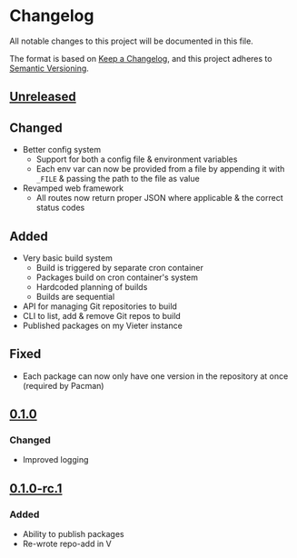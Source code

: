 # Changelog

All notable changes to this project will be documented in this file.

The format is based on [Keep a Changelog](https://keepachangelog.com/en/1.0.0/),
and this project adheres to [Semantic Versioning](https://semver.org/spec/v2.0.0.html).

## [Unreleased](https://git.rustybever.be/Chewing_Bever/vieter)

## Changed

* Better config system
    * Support for both a config file & environment variables
    * Each env var can now be provided from a file by appending it with `_FILE`
      & passing the path to the file as value
* Revamped web framework
    * All routes now return proper JSON where applicable & the correct status
      codes

## Added

* Very basic build system
    * Build is triggered by separate cron container
    * Packages build on cron container's system
    * Hardcoded planning of builds
    * Builds are sequential
* API for managing Git repositories to build
* CLI to list, add & remove Git repos to build
* Published packages on my Vieter instance

## Fixed

* Each package can now only have one version in the repository at once
  (required by Pacman)

## [0.1.0](https://git.rustybever.be/Chewing_Bever/vieter/src/tag/0.1.0)

### Changed

* Improved logging

## [0.1.0-rc.1](https://git.rustybever.be/Chewing_Bever/vieter/src/tag/0.1.0-rc.1)

### Added

* Ability to publish packages
* Re-wrote repo-add in V
